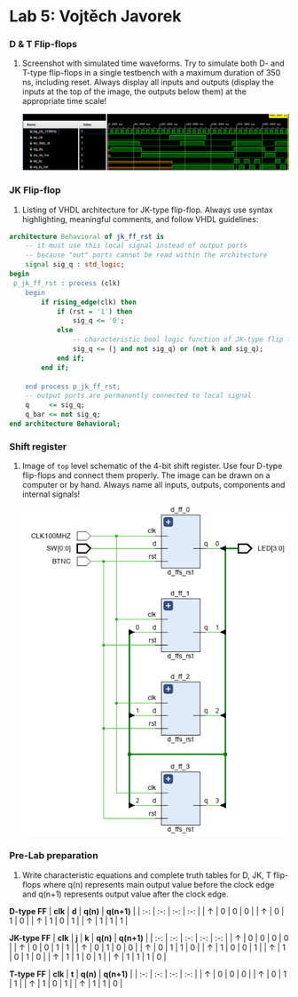 # Lab 5: Vojtěch Javorek

### D & T Flip-flops

1. Screenshot with simulated time waveforms. Try to simulate both D- and T-type flip-flops in a single testbench with a maximum duration of 350 ns, including reset. Always display all inputs and outputs (display the inputs at the top of the image, the outputs below them) at the appropriate time scale!

   ![your figure](images/simulace.png)

### JK Flip-flop

1. Listing of VHDL architecture for JK-type flip-flop. Always use syntax highlighting, meaningful comments, and follow VHDL guidelines:

```vhdl
architecture Behavioral of jk_ff_rst is
    -- it must use this local signal instead of output ports
    -- because "out" ports cannot be read within the architecture
    signal sig_q : std_logic;
begin
 p_jk_ff_rst : process (clk)
    begin
        if rising_edge(clk) then
            if (rst = '1') then 
                sig_q <= '0';
            else 
                -- characteristic bool logic function of JK-type flip flop
                sig_q <= (j and not sig_q) or (not k and sig_q);
            end if; 
        end if; 

    end process p_jk_ff_rst;
    -- output ports are permanently connected to local signal
    q     <= sig_q;
    q_bar <= not sig_q;
end architecture Behavioral;
```

### Shift register

1. Image of `top` level schematic of the 4-bit shift register. Use four D-type flip-flops and connect them properly. The image can be drawn on a computer or by hand. Always name all inputs, outputs, components and internal signals!

   ![your figure](images/zapojeni.png)

### Pre-Lab preparation
1.  Write characteristic equations and complete truth tables for D, JK, T flip-flops where q(n) represents main output value before the clock edge and q(n+1) represents output value after the clock edge.               


   **D-type FF**
   | **clk** | **d** | **q(n)** | **q(n+1)** |
   | :-: | :-: | :-: | :-: |
   | ↑ | 0 | 0 | 0 |
   | ↑ | 0 | 1 | 0 |
   | ↑ | 1 | 0 | 1 |
   | ↑ | 1 | 1 | 1 |

   **JK-type FF**
   | **clk** | **j** | **k** | **q(n)** | **q(n+1)** |
   | :-: | :-: | :-: | :-: | :-: |
   | ↑ | 0 | 0 | 0 | 0 | 
   | ↑ | 0 | 0 | 1 | 1 |
   | ↑ | 0 | 1 | 0 | 0 |
   | ↑ | 0 | 1 | 1 | 0 |
   | ↑ | 1 | 0 | 0 | 1 |
   | ↑ | 1 | 0 | 1 | 0 |
   | ↑ | 1 | 1 | 0 | 1 |
   | ↑ | 1 | 1 | 1 | 0 |

   **T-type FF**
   | **clk** | **t** | **q(n)** | **q(n+1)** |
   | :-: | :-: | :-: | :-: |
   | ↑ | 0 | 0 | 0 |
   | ↑ | 0 | 1 | 1 |
   | ↑ | 1 | 0 | 1 |
   | ↑ | 1 | 1 | 0 |


